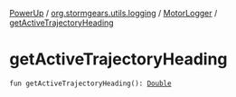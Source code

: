[PowerUp](../../index.md) / [org.stormgears.utils.logging](../index.md) / [MotorLogger](index.md) / [getActiveTrajectoryHeading](./get-active-trajectory-heading.md)

# getActiveTrajectoryHeading

`fun getActiveTrajectoryHeading(): `[`Double`](https://kotlinlang.org/api/latest/jvm/stdlib/kotlin/-double/index.html)